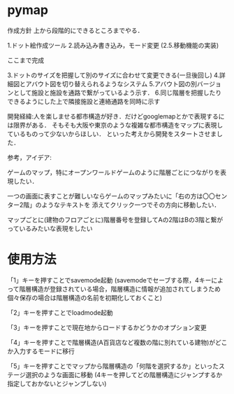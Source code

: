 # pymap

作成方針
上から段階的にできるところまでやる．

1.ドット絵作成ツール
2.読み込み書き込み，モード変更
(2.5.移動機能の実装)

ここまで完成

3.ドットのサイズを把握して別のサイズに合わせて変更できる(一旦後回し)
4.詳細図とアバウト図を切り替えられるようなシステム
5.アバウト図の別バージョンとして施設と施設を通路で繋がっているよう示す．
6.同じ階層を把握したりできるようにした上で隣接施設と連絡通路を同時に示す



開発経緯:人を楽しませる都市構造が好き．だけどgooglemapとかで表現するには限界がある．
そもそも大阪や東京のような複雑な都市構造をマップに表現しているものって少ないからほしい．
といった考えから開発をスタートさせました．

参考，アイデア:

ゲームのマップ，特にオープンワールドゲームのように階層ごとにつながりを表現したい．

一つの画面に表すことが難しいならゲームのマップみたいに「右の方は〇〇センター2階」のようなテキストを
添えてクリック一つでその方向に移動したい．

マップごとに(建物のフロアごとに)階層番号を登録してAの2階はBの3階と繋がっているみたいな表現をしたい



# 使用方法

「1」キーを押すことでsavemode起動
(savemodeでセーブする際，4キーによって階層構造が登録されている場合，階層構造に情報が追加されてしまうため個々保存の場合は階層構造の名前を初期化しておくこと)

「2」キーを押すことでloadmode起動

「3」キーを押すことで現在地からロードするかどうかのオプション変更

「4」キーを押すことで階層構造(A百貨店など複数の階に別れている建物)がどこか入力するモードに移行

「5」キーを押すことでマップから階層構造の「何階を選択するか」といったステージ選択のような画面に移動
(4キーを押してどの階層構造にジャンプするか指定しておかないとジャンプしない)

